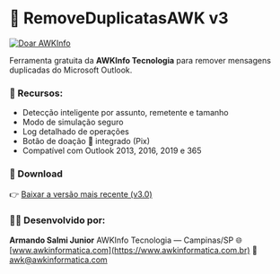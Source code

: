 # 📨 RemoveDuplicatasAWK v3
[![Doar AWKInfo](https://img.shields.io/badge/💙_Doar-via_Pix-blue)](https://awkinformatica.com/DoarAWK.jpg)

Ferramenta gratuita da **AWKInfo Tecnologia** para remover mensagens duplicadas do Microsoft Outlook.

### 🔧 Recursos:
- Detecção inteligente por assunto, remetente e tamanho
- Modo de simulação seguro
- Log detalhado de operações
- Botão de doação 💙 integrado (Pix)
- Compatível com Outlook 2013, 2016, 2019 e 365

### 💾 Download
👉 [Baixar a versão mais recente (v3.0)]([https://github.com/AWKInfo/RemoveDuplicatasAWK/releases/latest](https://github.com/ArmandoSJr66/RemoveDuplicatasOutlookAWK/releases/tag/v3.0))

### 🧑‍💻 Desenvolvido por:
**Armando Salmi Junior**
AWKInfo Tecnologia — Campinas/SP
🌐 [www.awkinformatica.com](https://www.awkinformatica.com.br)
📧 awk@awkinformatica.com
